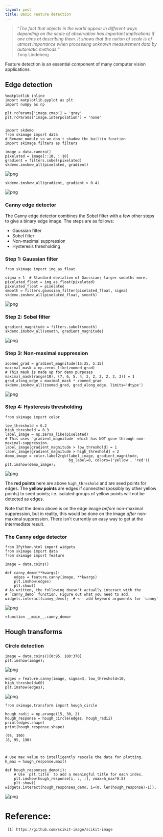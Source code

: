 ```yaml
---
layout: post
title: Basic Feature detection 
---
```


> "*The fact that objects in the world appear in different ways depending on the scale of observation has important implications if one aims at describing them. It shows that the notion of scale is of utmost importance when processing unknown measurement data by automatic methods.*"  
                                              Tony Lindeberg


Feature detection is an essential component of many computer vision applications.

## Edge detection


    %matplotlib inline
    import matplotlib.pyplot as plt
    import numpy as np
    
    plt.rcParams['image.cmap'] = 'gray'
    plt.rcParams['image.interpolation'] = 'none'


    import skdemo
    from skimage import data
    # Rename module so we don't shadow the builtin function
    import skimage.filters as filters
    
    image = data.camera()
    pixelated = image[::10, ::10]
    gradient = filters.sobel(pixelated)
    skdemo.imshow_all(pixelated, gradient)


![png](Feature%20Detection_files/Feature%20Detection_4_0.png)



    skdemo.imshow_all(gradient, gradient > 0.4)


![png](Feature%20Detection_files/Feature%20Detection_5_0.png)


### Canny edge detector

The Canny edge detector combines the Sobel filter with a few other steps to give a binary edge image. The steps are as follows:
* Gaussian filter
* Sobel filter
* Non-maximal suppression
* Hysteresis thresholding

### Step 1: Gaussian filter


    from skimage import img_as_float
    
    sigma = 1  # Standard-deviation of Gaussian; larger smooths more.
    pixelated_float = img_as_float(pixelated)
    pixelated_float = pixelated
    smooth = filters.gaussian_filter(pixelated_float, sigma)
    skdemo.imshow_all(pixelated_float, smooth)


![png](Feature%20Detection_files/Feature%20Detection_9_0.png)


### Step 2: Sobel filter


    gradient_magnitude = filters.sobel(smooth)
    skdemo.imshow_all(smooth, gradient_magnitude)


![png](Feature%20Detection_files/Feature%20Detection_11_0.png)


### Step 3: Non-maximal suppression


    zoomed_grad = gradient_magnitude[15:25, 5:15]
    maximal_mask = np.zeros_like(zoomed_grad)
    # This mask is made up for demo purposes
    maximal_mask[range(10), (7, 6, 5, 4, 3, 2, 2, 2, 3, 3)] = 1
    grad_along_edge = maximal_mask * zoomed_grad
    skdemo.imshow_all(zoomed_grad, grad_along_edge, limits='dtype')


![png](Feature%20Detection_files/Feature%20Detection_13_0.png)


### Step 4: Hysteresis thresholding


    from skimage import color
    
    low_threshold = 0.2
    high_threshold = 0.3
    label_image = np.zeros_like(pixelated)
    # This uses `gradient_magnitude` which has NOT gone through non-maximal-suppression.
    label_image[gradient_magnitude > low_threshold] = 1
    label_image[gradient_magnitude > high_threshold] = 2
    demo_image = color.label2rgb(label_image, gradient_magnitude,
                                 bg_label=0, colors=('yellow', 'red'))
    plt.imshow(demo_image);


![png](Feature%20Detection_files/Feature%20Detection_15_0.png)


The **red points** here are above `high_threshold` and are seed points for edges. The **yellow points** are edges if connected (possibly by other yellow points) to seed points; i.e. isolated groups of yellow points will not be detected as edges.

Note that the demo above is on the edge image *before* non-maximal suppression, but in reality, this would be done on the image *after* non-maximal suppression. There isn't currently an easy way to get at the intermediate result.

### The Canny edge detector


    from IPython.html import widgets
    from skimage import data
    from skimage import feature
    
    image = data.coins()
    
    def canny_demo(**kwargs):
        edges = feature.canny(image, **kwargs)
        plt.imshow(edges)
        plt.show()
    # As written, the following doesn't actually interact with the
    # `canny_demo` function. Figure out what you need to add.
    widgets.interact(canny_demo);  # <-- add keyword arguments for `canny`


![png](Feature%20Detection_files/Feature%20Detection_18_0.png)





    <function __main__.canny_demo>



## Hough transforms

### Circle detection


    image = data.coins()[0:95, 180:370]
    plt.imshow(image);


![png](Feature%20Detection_files/Feature%20Detection_21_0.png)



    edges = feature.canny(image, sigma=3, low_threshold=10, high_threshold=60)
    plt.imshow(edges);


![png](Feature%20Detection_files/Feature%20Detection_22_0.png)



    from skimage.transform import hough_circle
     
    hough_radii = np.arange(15, 30, 2)
    hough_response = hough_circle(edges, hough_radii)
    print(edges.shape)
    print(hough_response.shape)

    (95, 190)
    (8, 95, 190)



    # Use max value to intelligently rescale the data for plotting.
    h_max = hough_response.max()
    
    def hough_responses_demo(i):
        # Use `plt.title` to add a meaningful title for each index.
        plt.imshow(hough_response[i, :, :], vmax=h_max*0.5)
        plt.show()
    widgets.interact(hough_responses_demo, i=(0, len(hough_response)-1));


![png](Feature%20Detection_files/Feature%20Detection_24_0.png)


# Reference:
     [1] https://github.com/scikit-image/scikit-image
